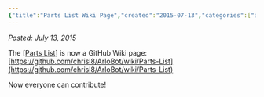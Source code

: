 ```yaml
---
{"title":"Parts List Wiki Page","created":"2015-07-13","categories":["arlobot"],"authors":["hoopy"],"dg-publish":true,"permalink":"/ancient-history/2015/parts-list-wiki-page/","dgPassFrontmatter":true}
---
```


*Posted: July 13, 2015*

The \[[Parts List](https://github.com/chrisl8/ArloBot/wiki/Parts-List)\] is now a GitHub Wiki page: [https://github.com/chrisl8/ArloBot/wiki/Parts-List](https://github.com/chrisl8/ArloBot/wiki/Parts-List)

Now everyone can contribute!
